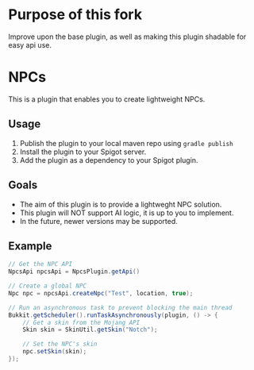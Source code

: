 # Purpose of this fork
Improve upon the base plugin, as well as making this plugin shadable for easy api use.

# NPCs

This is a plugin that enables you to create lightweight NPCs.

## Usage

1. Publish the plugin to your local maven repo using `gradle publish`
2. Install the plugin to your Spigot server.
3. Add the plugin as a dependency to your Spigot plugin.

## Goals

- The aim of this plugin is to provide a lightweght NPC solution.
- This plugin will NOT support AI logic, it is up to you to implement.
- In the future, newer versions may be supported.

## Example

```java
// Get the NPC API
NpcsApi npcsApi = NpcsPlugin.getApi()

// Create a global NPC
Npc npc = npcsApi.createNpc("Test", location, true);

// Run an asynchronous task to prevent blocking the main thread 
Bukkit.getScheduler().runTaskAsynchronously(plugin, () -> {
    // Get a skin from the Mojang API
    Skin skin = SkinUtil.getSkin("Notch");

    // Set the NPC's skin
    npc.setSkin(skin);
});
```
